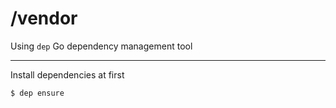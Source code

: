 # /vendor

Using `dep` Go dependency management tool

---

Install dependencies at first

    $ dep ensure
